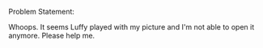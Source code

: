 Problem Statement:

Whoops. It seems Luffy played with my picture and I'm not able to open it anymore. Please help me.


